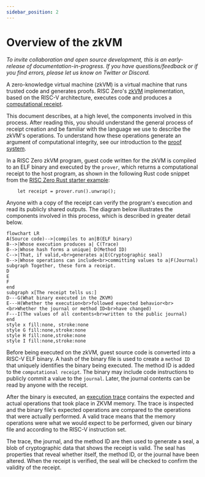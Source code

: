 ```yaml
---
sidebar_position: 2
---
```


# Overview of the zkVM

*To invite collaboration and open source development, this is an early-release of documentation-in-progress. If you have questions/feedback or if you find errors, please let us know on Twitter or Discord.*

A zero-knowledge virtual machine (zkVM) is a virtual machine that runs trusted code and generates proofs.  RISC Zero's [zkVM](what_is_risc_zero.md) implementation, based on the RISC-V architecture, executes code and produces a [computational receipt](../proof-system/what_is_a_receipt.md).

This document describes, at a high level, the components involved in this process. After reading this, you should understand the general process of receipt creation and be familiar with the language we use to describe the zkVM's operations. To understand how these operations generate an argument of computational integrity, see our introduction to the [proof system](../proof-system/proof-system-sequence-diagram.md).

In a RISC Zero zkVM program, guest code written for the zkVM is compiled to an ELF binary and executed by the `prover`, which returns a computational receipt to the host program, as shown in the following Rust code snippet from the [RISC Zero Rust starter example](https://github.com/risc0/risc0-rust-starter/):

```
    let receipt = prover.run().unwrap();
```

Anyone with a copy of the receipt can verify the program's execution and read its publicly shared outputs. The diagram below illustrates the components involved in this process, which is described in greater detail below.

```mermaid
flowchart LR
A(Source code)-->|compiles to an|B(ELF binary)
B-->|Whose execution produces a| C(Trace)
B-->|Whose hash forms a unique| D(Method ID)
C-->|That, if valid,<br>generates a|E(Cryptographic seal)
B-->|Whose operations can include<br>committing values to a|F(Journal)
subgraph Together, these form a receipt.
D
E
F
end
subgraph x[The receipt tells us:]
D---G(What binary executed in the ZKVM)
E---H(Whether the execution<br>followed expected behavior<br><br>Whether the journal or method ID<br>have changed)
F---I(The values of all contents<br>written to the public journal)
end
style x fill:none, stroke:none
style G fill:none,stroke:none
style H fill:none,stroke:none
style I fill:none,stroke:none
```

Before being executed on the zkVM, guest source code is converted into a RISC-V ELF binary. A hash of the binary file is used to create a `method ID` that uniquely identifies the binary being executed. The method ID is added to the `computational receipt`. The binary may include code instructions to publicly commit a value to the `journal`. Later, the journal contents can be read by anyone with the receipt.

After the binary is executed, an [execution trace](../proof-system/what_is_a_trace.md) contains the expected and actual operations that took place in ZKVM memory. The trace is inspected and the binary file's expected operations are compared to the operations that were actually performed. A valid trace means that the memory operations were what we would expect to be performed, given our binary file and according to the RISC-V instruction set.

The trace, the journal, and the method ID are then used to generate a seal, a blob of cryptographic data that shows the receipt is valid. The seal has properties that reveal whether itself, the method ID, or the journal have been altered. When the receipt is verified, the seal will be checked to confirm the validity of the receipt.